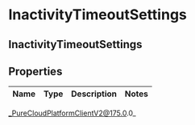 # InactivityTimeoutSettings

## InactivityTimeoutSettings

## Properties

|Name | Type | Description | Notes|
|------------ | ------------- | ------------- | -------------|



_PureCloudPlatformClientV2@175.0.0_
